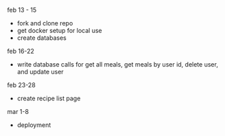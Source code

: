 feb 13 - 15
- fork and clone repo
- get docker setup for local use
- create databases

feb 16-22
- write database calls for get all meals, get meals by user id, delete user, and update user

feb 23-28
- create recipe list page

mar 1-8
- deployment
